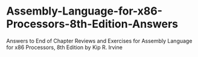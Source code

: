 # Assembly-Language-for-x86-Processors-8th-Edition-Answers
Answers to End of Chapter Reviews and Exercises for Assembly Language for x86 Processors, 8th Edition by Kip R. Irvine
